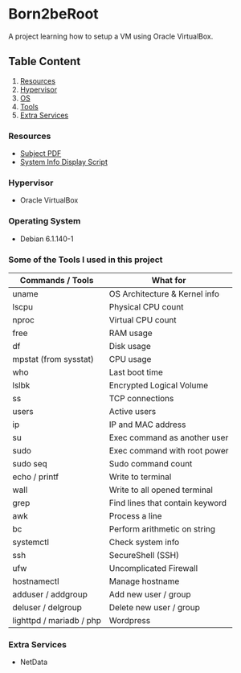 # Born2beRoot
A project learning how to setup a VM using Oracle VirtualBox.

## Table Content

1. [Resources](#resources)
2. [Hypervisor](#hypervisor)
3. [OS](#operating-system)
4. [Tools](#some-of-the-tools-i-used-in-this-project)
5. [Extra Services](#extra-services)

### Resources
- [Subject PDF](en.subject.pdf "en.subject.pdf")
- [System Info Display Script](monitoring.sh "monitoring.sh")

### Hypervisor
- Oracle VirtualBox

### Operating System
- Debian 6.1.140-1

### Some of the Tools I used in this project

| Commands / Tools         | What for                        |
| ------------------------ | ------------------------------- |
| uname                    | OS Architecture & Kernel info   |
| lscpu                    | Physical CPU count              |
| nproc                    | Virtual CPU count               |
| free                     | RAM usage                       |
| df                       | Disk usage                      |
| mpstat (from sysstat)    | CPU usage                       |
| who                      | Last boot time                  |
| lslbk                    | Encrypted Logical Volume        |
| ss                       | TCP connections                 |
| users                    | Active users                    |
| ip                       | IP and MAC address              |
| su                       | Exec command as another user    |
| sudo                     | Exec command with root power    |
| sudo seq                 | Sudo command count              |
| echo / printf            | Write to terminal               |
| wall                     | Write to all opened terminal    |
| grep                     | Find lines that contain keyword |
| awk                      | Process a line                  |
| bc                       | Perform arithmetic on string    |
| systemctl                | Check system info               |
| ssh                      | SecureShell (SSH)               |
| ufw                      | Uncomplicated Firewall          |
| hostnamectl              | Manage hostname                 |
| adduser / addgroup       | Add new user / group            |
| deluser / delgroup       | Delete new user / group         |
| lighttpd / mariadb / php | Wordpress

### Extra Services
- NetData
